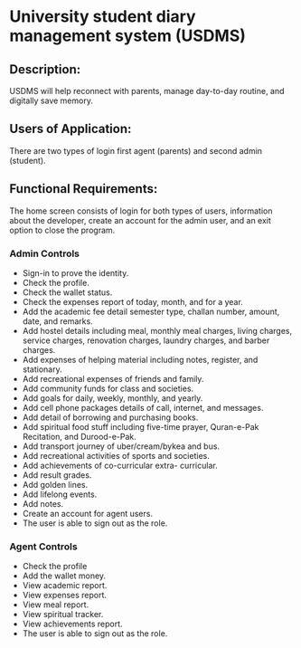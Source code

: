 # University student diary management system (USDMS)
## Description:
 USDMS will help reconnect with parents, manage day-to-day routine, and digitally save memory.
 ## Users of Application:
There are two types of login first agent (parents) and second admin (student). 
## Functional Requirements:
The home screen consists of login for both types of users, information about the developer, create an account for the admin user, and an exit option to close the program.
### Admin Controls
- Sign-in to prove the identity.
- Check the profile.
- Check the wallet status.
- Check the expenses report of today, month, and for a year. 
-	Add the academic fee detail semester type, challan number, amount, date, and remarks. 
-	Add hostel details including meal, monthly meal charges, living charges, service charges, renovation charges, laundry charges, and barber charges. 
-	Add expenses of helping material including notes, register, and stationary. 
-	Add recreational expenses of friends and family. 
-	Add community funds for class and societies. 
-	Add goals for daily, weekly, monthly, and yearly. 
-	Add cell phone packages details of call, internet, and messages. 
-	Add detail of borrowing and purchasing books. 
-	Add spiritual food stuff including five-time prayer, Quran-e-Pak Recitation, and Durood-e-Pak. 
-	Add transport journey of uber/cream/bykea and bus. 
-	Add recreational activities of sports and societies. 
-	Add achievements of co-curricular extra- curricular. 
-	Add result grades. 
-	Add golden lines. 
-	Add lifelong events. 
-	Add notes. 
-	Create an account for agent users.
-	The user is able to sign out as the role.

###	Agent Controls 
-	Check the profile
-	Add the wallet money. 
-	View academic report. 
-	View expenses report. 
-	View meal report. 
-	View spiritual tracker. 
-	View achievements report. 
-	The user is able to sign out as the role.
